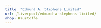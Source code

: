 ```yaml
---
title: "Edmund A. Stephens Limited"
url: /liverpool/edmund-a-stephens-limited/
shop: Baustoffe
---
```

